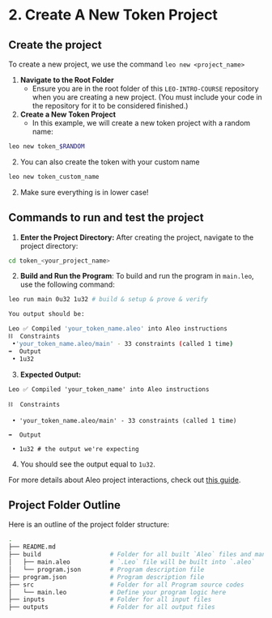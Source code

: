 # 2. Create A New Token Project

## Create the project

To create a new project, we use the command `leo new <project_name>`

1. **Navigate to the Root Folder**
	- Ensure you are in the root folder of this `LEO-INTRO-COURSE` repository when you are creating a new project. (You must include your code in the repository for it to be considered finished.)
2. **Create a New Token Project**
	- In this example, we will create a new token project with a random name:
```bash
leo new token_$RANDOM
```
2.  You can also create the token with your custom name
```bash
leo new token_custom_name
```
2. Make sure everything is in lower case!

## Commands to run and test the project

1. **Enter the Project Directory:** After creating the project, navigate to the project directory:
```bash
cd token_<your_project_name>
```

2. **Build and Run the Program**: To build and run the program in `main.leo`, use the following command:
```bash
leo run main 0u32 1u32 # build & setup & prove & verify

You output should be:

Leo ✅ Compiled 'your_token_name.aleo' into Aleo instructions
⛓  Constraints
 •'your_token_name.aleo/main' - 33 constraints (called 1 time)
➡️  Output
 • 1u32
```

3. **Expected Output:**
```
Leo ✅ Compiled 'your_token_name' into Aleo instructions

⛓  Constraints

 • 'your_token_name.aleo/main' - 33 constraints (called 1 time)

➡️  Output

 • 1u32 # the output we're expecting
```

4. You should see the output equal to `1u32`.

For more details about Aleo project interactions, check out [this guide](https://developer.aleo.org/leo/hello).

## Project Folder Outline

Here is an outline of the project folder structure:
```bash
.
├── README.md
├── build                   # Folder for all built `Aleo` files and manifest file.
│   ├── main.aleo           # `.Leo` file will be built into `.aleo`
│   └── program.json        # Program description file
├── program.json            # Program description file
├── src                     # Folder for all Program source codes
│   └── main.leo            # Define your program logic here
├── inputs                  # Folder for all input files
├── outputs                 # Folder for all output files
```

